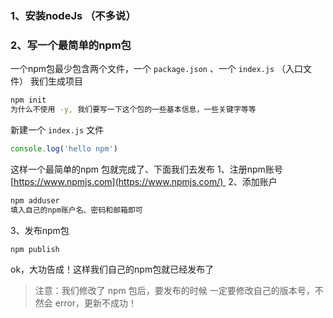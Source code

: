 ### 1、安装nodeJs （不多说）
### 2、写一个最简单的npm包
一个npm包最少包含两个文件，一个 `package.json` 、一个 `index.js` （入口文件）
我们生成项目
```sh
npm init
为什么不使用 -y, 我们要写一下这个包的一些基本信息，一些关键字等等
```
新建一个 `index.js` 文件
```js
console.log('hello npm')
```
这样一个最简单的npm 包就完成了、下面我们去发布
1、注册npm账号
[https://www.npmjs.com](https://www.npmjs.com/) 
2、添加账户 
```sh
npm adduser 
填入自己的npm账户名、密码和邮箱即可
```
3、发布npm包
```sh
npm publish
```
ok，大功告成！这样我们自己的npm包就已经发布了
> 注意：我们修改了 npm 包后，要发布的时候 一定要修改自己的版本号，不然会 error，更新不成功！
